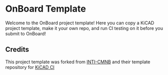 # OnBoard Template
Welcome to the OnBoard project template! Here you can copy a KiCAD project template, make it your own repo, and run CI testing on it before you submit to OnBoard!

## Credits
This project template was forked from [INTI-CMNB](https://github.com/INTI-CMNB) and their template repository for [KiCAD CI](https://github.com/INTI-CMNB/kicad-ci-test-spora)